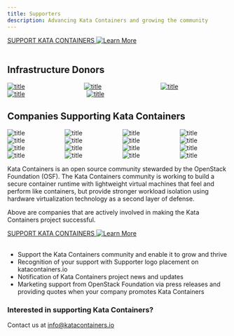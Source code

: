 ```yaml
---
title: Supporters
description: Advancing Kata Containers and growing the community
---
```


<section class="section section-padding-top-0">
<a href="mailto:info@katacontainers.io" class="button is-primary-dark is-rounded"><span>SUPPORT KATA CONTAINERS</span>
  <span class="ico">
    <img src="../.vuepress/theme/svg/arrow-left.svg" alt="Learn More" />
  </span></a>
<br/><br/>


<div class="container1">
  <h2 class="features">Infrastructure Donors</h2>
</div>

<div class="container container-center">
  <div class="columns">
    <div class="column">  <a href="https://cloud.google.com/" target="_blank"><img class="img-sponsor-l3" src="../images/logo-google-cloud.svg" alt="title"  /></a></div>
    <div class="column">  <a href="https://www.microsoft.com/" target="_blank"><img class="img-sponsor-l3" src="../images/logo-microsoft.svg" alt="title"  /></a></div>
    <div class="column">  <a href="https://vexxhost.com/" target="_blank"><img class="img-sponsor-l3" src="../images/logo-vexxhost.svg" alt="title"  /></a></div>
  </div>
  <div class="columns">
    <div class="column">  <a href="https://aws.amazon.com/" target="_blank"><img class="img-sponsor-l3" src="../images/logo-amazon.svg" alt="title"  /></a></div>
    <div class="column">  <a href="https://packagecloud.io/" target="_blank"><img class="img-sponsor-l3" src="../images/logo-packagecloud.svg" alt="title"  /></div>
    <div class="column"></a>  </div>
  </div>
</div>

<div class="container1">
  <h2 class="features">Companies Supporting Kata Containers</h2>
</div>

<div class="container container-center">
  <div class="columns">
    <div class="column columns-sponsors">  <img class="img-sponsor-l4" src="../images/
logo-intel-lg.svg" alt="title"  /></div>
    <div class="column columns-sponsors">  <img class="img-sponsor-l4" src="../images/
logo-huawei.svg" alt="title"  /></div>
    <div class="column columns-sponsors">  <img class="img-sponsor-l4" src="../images/
logo-dell.svg" alt="title"  /></div>
    <div class="column columns-sponsors">  <img class="img-sponsor-l4" src="../images/
logo-redhat.svg" alt="title"  /></div>
  </div>
  <div class="columns">
    <div class="column columns-sponsors">  <img class="img-sponsor-l4" src="../images/
logo-tencent.svg" alt="title"  /></div>
    <div class="column columns-sponsors">  <img class="img-sponsor-l4" src="../images/
logo-99cloud.svg" alt="title"  /></div>
    <div class="column columns-sponsors">  <img class="img-sponsor-l4" src="../images/
logo-china.svg" alt="title"  /></div>
    <div class="column columns-sponsors">  <img class="img-sponsor-l4" src="../images/
logo-citynetwork.svg" alt="title"  /></div>
  </div>
  <div class="columns">
    <div class="column columns-sponsors">  <img class="img-sponsor-l4" src="../images/
logo-united.svg" alt="title"  /></div>
    <div class="column columns-sponsors">  <img class="img-sponsor-l4" src="../images/
logo-zte.svg" alt="title"  /></div>
    <div class="column columns-sponsors">  <img class="img-sponsor-l4" src="../images/
logo-mirantis.svg" alt="title"  /></div>
    <div class="column columns-sponsors">  <img class="img-sponsor-l4" src="../images/
logo-suse.svg" alt="title"  /></div>
  </div>
  <div class="columns">
    <div class="column columns-sponsors">  <img class="img-sponsor-l3-last" src="../images/
logo-netapp.svg" alt="title"  /></div>
    <div class="column ">  <img class="img-sponsor-l3-last" src="../images/
logo-easy.jpg" alt="title"  /></div>
    <div class="column  columns-sponsors">  <img class="img-sponsor-l3-last" src="../images/
logo-fiberhome.svg" alt="title"  /></div>
    <div class="column  columns-sponsors">  <img class="img-sponsor-l3-last" src="../images/
logo-ubuntu.svg" alt="title"  /></div>
  </div>
</div>

Kata Containers is an open source community stewarded by the OpenStack Foundation (OSF). The Kata Containers community is working to build a secure container runtime with lightweight virtual machines that feel and perform like containers, but provide stronger workload isolation using hardware virtualization technology as a second layer of defense. 

Above are companies that are actively involved in making the Kata Containers project successful.

<a href="mailto:info@katacontainers.io" class="button is-primary-dark is-rounded">
  <span>SUPPORT KATA CONTAINERS</span>
  <span class="ico">
    <img src="../.vuepress/theme/svg/arrow-left.svg" alt="Learn More" />
  </span>
</a><br/><br/>

<ul>
  <li>Support the Kata Containers community and enable it to grow and thrive</li>
  <li>Recognition of your support with Supporter logo placement on katacontainers.io</li> 
  <li>Notification of Kata Containers project news and updates</li> 
  <li>Marketing support from OpenStack Foundation via press releases and providing quotes when your company promotes Kata Containers</li>
</ul>

</section> 


<section class="section bottom-content">
  <div class="search-content">
    <h3 class="search-content-title">Interested in supporting Kata Containers?</h3>
    <div class="search-content-subtitle">  
      <span>Contact us at <a href="#">info@katacontainers.io</a></span>
    </div>
  </div>
</section>  



